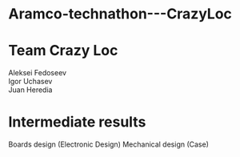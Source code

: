 # Aramco-technathon---CrazyLoc
# Team Crazy Loc
 Aleksei Fedoseev  
 Igor Uchasev  
 Juan Heredia  
 
# Intermediate results

Boards design (Electronic Design)
Mechanical design (Case)
